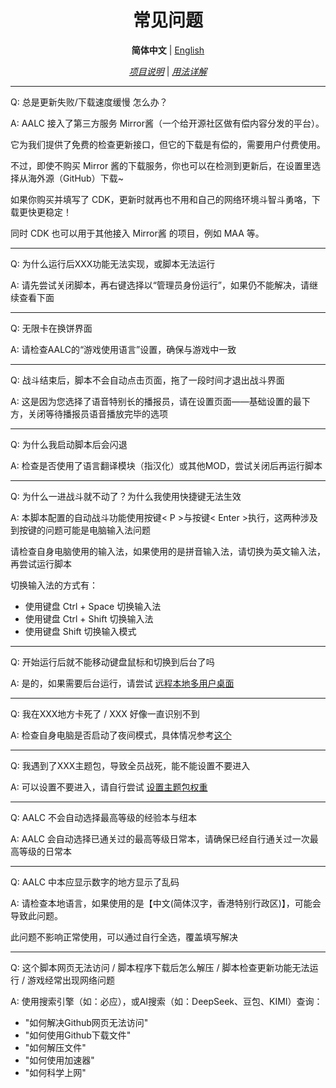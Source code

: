 <div align="center">

# 常见问题

**简体中文** | [English](/assets/doc/en/FAQ_EN.md)

[*项目说明*](/README.md) | [*用法详解*](/assets/doc/zh/How_to_use.md)

</div>

---

Q: 总是更新失败/下载速度缓慢 怎么办？

A: AALC 接入了第三方服务 Mirror酱（一个给开源社区做有偿内容分发的平台）。

它为我们提供了免费的检查更新接口，但它的下载是有偿的，需要用户付费使用。

不过，即使不购买 Mirror 酱的下载服务，你也可以在检测到更新后，在设置里选择从海外源（GitHub）下载~

如果你购买并填写了 CDK，更新时就再也不用和自己的网络环境斗智斗勇咯，下载更快更稳定！

同时 CDK 也可以用于其他接入 Mirror酱 的项目，例如 MAA 等。

---

Q: 为什么运行后XXX功能无法实现，或脚本无法运行

A: 请先尝试关闭脚本，再右键选择以“管理员身份运行”，如果仍不能解决，请继续查看下面

---

Q: 无限卡在换饼界面

A: 请检查AALC的“游戏使用语言”设置，确保与游戏中一致

---

Q: 战斗结束后，脚本不会自动点击页面，拖了一段时间才退出战斗界面

A: 这是因为您选择了语音特别长的播报员，请在设置页面——基础设置的最下方，关闭等待播报员语音播放完毕的选项

---

Q: 为什么我启动脚本后会闪退

A: 检查是否使用了语言翻译模块（指汉化）或其他MOD，尝试关闭后再运行脚本

---

Q: 为什么一进战斗就不动了？为什么我使用快捷键无法生效

A: 本脚本配置的自动战斗功能使用按键< P >与按键< Enter >执行，这两种涉及到按键的问题可能是电脑输入法问题

请检查自身电脑使用的输入法，如果使用的是拼音输入法，请切换为英文输入法，再尝试运行脚本
</br>

切换输入法的方式有：
- 使用键盘 Ctrl + Space 切换输入法
- 使用键盘 Ctrl + Shift 切换输入法
- 使用键盘 Shift 切换输入模式

---

Q: 开始运行后就不能移动键盘鼠标和切换到后台了吗

A: 是的，如果需要后台运行，请尝试 [远程本地多用户桌面](/README.md#后台运行)

---

Q: 我在XXX地方卡死了 / XXX 好像一直识别不到

A: 检查自身电脑是否启动了夜间模式，具体情况参考[这个](https://github.com/KIYI671/AhabAssistantLimbusCompany/issues/70)

---

Q: 我遇到了XXX主题包，导致全员战死，能不能设置不要进入

A: 可以设置不要进入，请自行尝试 [设置主题包权重](/README.md#主题包权重设置)

---

Q: AALC 不会自动选择最高等级的经验本与纽本

A: AALC 会自动选择已通关过的最高等级日常本，请确保已经自行通关过一次最高等级的日常本

---

Q: AALC 中本应显示数字的地方显示了乱码

A: 请检查本地语言，如果使用的是【中文(简体汉字，香港特别行政区)】，可能会导致此问题。

此问题不影响正常使用，可以通过自行全选，覆盖填写解决

---

Q: 这个脚本网页无法访问 / 脚本程序下载后怎么解压 / 脚本检查更新功能无法运行 / 游戏经常出现网络问题

A: 使用搜索引擎（如：必应），或AI搜索（如：DeepSeek、豆包、KIMI）查询：
- "如何解决Github网页无法访问" 
- "如何使用Github下载文件" 
- "如何解压文件" 
- "如何使用加速器" 
- "如何科学上网"  

